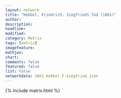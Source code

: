 ```yaml
---
layout: network
title: "Hebbel, Friedrich: Siegfrieds Tod (1861)"
author:
description:
headline:
modified:
category: Matrix
tags: [matrix]
imagefeature: 
mathjax: 
chart: 
comments: false
featured: false
list: false
networkdata: 1861-Hebbel_F-Siegfried.json
---
```

{% include matrix.html %}
